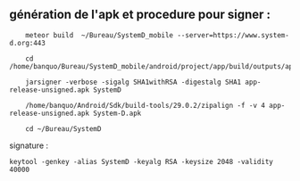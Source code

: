 
## génération de l'apk et procedure pour signer :

        meteor build  ~/Bureau/SystemD_mobile --server=https://www.system-d.org:443
        
        cd /home/banquo/Bureau/SystemD_mobile/android/project/app/build/outputs/apk/release
        
        jarsigner -verbose -sigalg SHA1withRSA -digestalg SHA1 app-release-unsigned.apk SystemD

        /home/banquo/Android/Sdk/build-tools/29.0.2/zipalign -f -v 4 app-release-unsigned.apk System-D.apk
        
        cd ~/Bureau/SystemD


signature :

    keytool -genkey -alias SystemD -keyalg RSA -keysize 2048 -validity 40000


